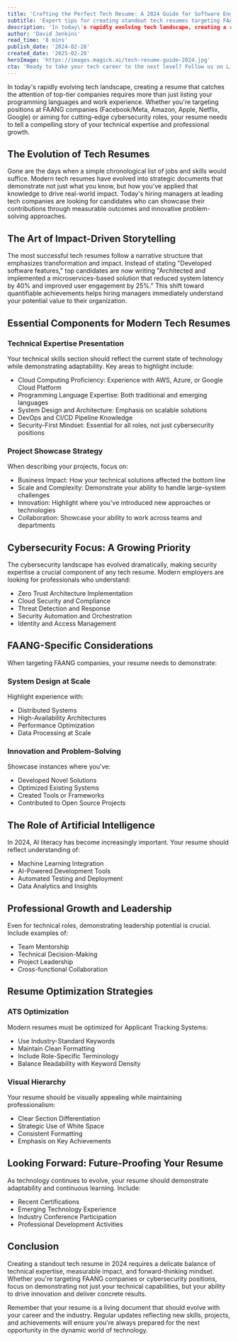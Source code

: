 ```yaml
---
title: 'Crafting the Perfect Tech Resume: A 2024 Guide for Software Engineers and Cybersecurity Professionals'
subtitle: 'Expert tips for creating standout tech resumes targeting FAANG and cybersecurity roles'
description: 'In today\'s rapidly evolving tech landscape, creating a resume that catches the attention of top-tier companies requires more than just listing your programming languages and work experience. Whether you\'re targeting positions at FAANG companies (Facebook/Meta, Amazon, Apple, Netflix, Google) or aiming for cutting-edge cybersecurity roles, your resume needs to tell a compelling story of your technical expertise and professional growth.'
author: 'David Jenkins'
read_time: '8 mins'
publish_date: '2024-02-28'
created_date: '2025-02-28'
heroImage: 'https://images.magick.ai/tech-resume-guide-2024.jpg'
cta: 'Ready to take your tech career to the next level? Follow us on LinkedIn for daily insights on tech career development, industry trends, and expert advice from leading professionals in software engineering and cybersecurity.'
---
```


In today's rapidly evolving tech landscape, creating a resume that catches the attention of top-tier companies requires more than just listing your programming languages and work experience. Whether you're targeting positions at FAANG companies (Facebook/Meta, Amazon, Apple, Netflix, Google) or aiming for cutting-edge cybersecurity roles, your resume needs to tell a compelling story of your technical expertise and professional growth.

## The Evolution of Tech Resumes

Gone are the days when a simple chronological list of jobs and skills would suffice. Modern tech resumes have evolved into strategic documents that demonstrate not just what you know, but how you've applied that knowledge to drive real-world impact. Today's hiring managers at leading tech companies are looking for candidates who can showcase their contributions through measurable outcomes and innovative problem-solving approaches.

## The Art of Impact-Driven Storytelling

The most successful tech resumes follow a narrative structure that emphasizes transformation and impact. Instead of stating "Developed software features," top candidates are now writing "Architected and implemented a microservices-based solution that reduced system latency by 40% and improved user engagement by 25%." This shift toward quantifiable achievements helps hiring managers immediately understand your potential value to their organization.

## Essential Components for Modern Tech Resumes

### Technical Expertise Presentation

Your technical skills section should reflect the current state of technology while demonstrating adaptability. Key areas to highlight include:

- Cloud Computing Proficiency: Experience with AWS, Azure, or Google Cloud Platform
- Programming Language Expertise: Both traditional and emerging languages
- System Design and Architecture: Emphasis on scalable solutions
- DevOps and CI/CD Pipeline Knowledge
- Security-First Mindset: Essential for all roles, not just cybersecurity positions

### Project Showcase Strategy

When describing your projects, focus on:

- Business Impact: How your technical solutions affected the bottom line
- Scale and Complexity: Demonstrate your ability to handle large-system challenges
- Innovation: Highlight where you've introduced new approaches or technologies
- Collaboration: Showcase your ability to work across teams and departments

## Cybersecurity Focus: A Growing Priority

The cybersecurity landscape has evolved dramatically, making security expertise a crucial component of any tech resume. Modern employers are looking for professionals who understand:

- Zero Trust Architecture Implementation
- Cloud Security and Compliance
- Threat Detection and Response
- Security Automation and Orchestration
- Identity and Access Management

## FAANG-Specific Considerations

When targeting FAANG companies, your resume needs to demonstrate:

### System Design at Scale

Highlight experience with:

- Distributed Systems
- High-Availability Architectures
- Performance Optimization
- Data Processing at Scale

### Innovation and Problem-Solving

Showcase instances where you've:

- Developed Novel Solutions
- Optimized Existing Systems
- Created Tools or Frameworks
- Contributed to Open Source Projects

## The Role of Artificial Intelligence

In 2024, AI literacy has become increasingly important. Your resume should reflect understanding of:

- Machine Learning Integration
- AI-Powered Development Tools
- Automated Testing and Deployment
- Data Analytics and Insights

## Professional Growth and Leadership

Even for technical roles, demonstrating leadership potential is crucial. Include examples of:

- Team Mentorship
- Technical Decision-Making
- Project Leadership
- Cross-functional Collaboration

## Resume Optimization Strategies

### ATS Optimization

Modern resumes must be optimized for Applicant Tracking Systems:

- Use Industry-Standard Keywords
- Maintain Clean Formatting
- Include Role-Specific Terminology
- Balance Readability with Keyword Density

### Visual Hierarchy

Your resume should be visually appealing while maintaining professionalism:

- Clear Section Differentiation
- Strategic Use of White Space
- Consistent Formatting
- Emphasis on Key Achievements

## Looking Forward: Future-Proofing Your Resume

As technology continues to evolve, your resume should demonstrate adaptability and continuous learning. Include:

- Recent Certifications
- Emerging Technology Experience
- Industry Conference Participation
- Professional Development Activities

## Conclusion

Creating a standout tech resume in 2024 requires a delicate balance of technical expertise, measurable impact, and forward-thinking mindset. Whether you're targeting FAANG companies or cybersecurity positions, focus on demonstrating not just your technical capabilities, but your ability to drive innovation and deliver concrete results.

Remember that your resume is a living document that should evolve with your career and the industry. Regular updates reflecting new skills, projects, and achievements will ensure you're always prepared for the next opportunity in the dynamic world of technology.